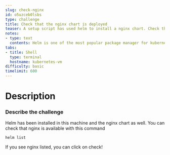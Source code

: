 ```yaml
---
slug: check-nginx
id: o5uzceb0lsbs
type: challenge
title: Check that the nginx chart is deployed
teaser: A setup script has used helm to install a nginx chart. Check that it worked!
notes:
- type: text
  contents: Helm is one of the most popular package manager for kubernetes!
tabs:
- title: Shell
  type: terminal
  hostname: kubernetes-vm
difficulty: basic
timelimit: 600
---
```

Description
===========

### Describe the challenge

Helm has been installed in this machine and the nginx chart as well. You can check that nginx is available with this command

```
helm list
```

If you see nginx listed, you can click on check!
